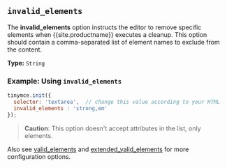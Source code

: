 ## `invalid_elements`

The **invalid_elements** option instructs the editor to remove specific elements when {{site.productname}} executes a cleanup. This option should contain a comma-separated list of element names to exclude from the content.

**Type:** `String`

### Example: Using `invalid_elements`

```js
tinymce.init({
  selector: 'textarea',  // change this value according to your HTML
  invalid_elements : 'strong,em'
});
```

> **Caution**: This option doesn't accept attributes in the list, only elements.

Also see [valid_elements](#valid_elements) and [extended_valid_elements](#extended_valid_elements) for more configuration options.
